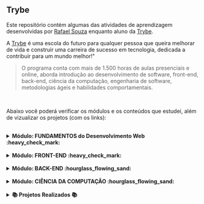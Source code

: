 ## Trybe
  
Este repositório contém algumas das atividades de aprendizagem desenvolvidas por [Rafael Souza](https://github.com/Rafael-Souza-97) enquanto aluno da [Trybe](https://www.betrybe.com/).

A [Trybe](https://www.betrybe.com/) é uma escola do futuro para qualquer pessoa que queira melhorar de vida e construir uma carreira de sucesso em tecnologia, dedicada a contribuir para um mundo melhor!"

> O programa conta com mais de 1.500 horas de aulas presenciais e online, aborda introdução ao desenvolvimento de software, front-end, back-end, ciência da computação, engenharia de software, metodologias ágeis e habilidades comportamentais.

<br>

Abaixo você poderá verificar os módulos e os conteúdos que estudei, além de vizualizar os projetos (com os links):

<br>

<details>
  <summary><strong>Módulo: FUNDAMENTOS do Desenvolvimento Web :heavy_check_mark:</strong></summary>

##### Bloco 1:
- [x] 1.3 - Fundamentos do Desenvolvimento Web
- [x] 1.3 - Introdução - Unix & Shell
- [x] 1.3 - Unix & Bash - Parte 1
- [x] 1.4 - Unix & Bash - Parte 2

##### Bloco 2:
- [x] 2.1 - Git & GitHub  - O que é e para que serve
- [x] 2.2 - Git & GitHub - Entendendo os comandos
- [x] 2.3 - Internet - Entendendo como ela funciona

##### Bloco 3: 
- [x] 3.1 - HTML & CSS - Estruturas de página
- [x] 3.2 - HTML & CSS - Primeiros passos em CSS
- [x] 3.3 - HTML & CSS - Seletores e posicionamento
- [x] 3.4 - HTML Semântico
- [x] 3.5 - [Projeto - Lessons Learned](https://github.com/Rafael-Souza-97/lessons-learned)

##### Bloco 4:
- [x] 4.1 - Introdução - JavaScript
- [x] 4.1 - JavaScript - Primeiros passos
- [x] 4.2 - JavaScript - Array e loop For
- [x] 4.3 - JavaScript - Lógica de Programação e Algoritmos
- [x] 4.4 - JavaScript - Objetos e funções
- [x] 4.5 - [Projeto - Playground Functions](https://github.com/Rafael-Souza-97/playground-functions)

##### Bloco 5:
- [x] 5.1 - JavaScript - DOM e seletores
- [x] 5.2 - JavaScript - Trabalhando com elementos
- [x] 5.3 - JavaScript - Eventos
- [x] 5.4 - JavaScript - Web Storage
- [x] 5.5 - [Projeto -](https://github.com/Rafael-Souza-97/pixels-art) [Arte com Pixels](https://pixels-art-gamma.vercel.app/)
- [x] 5.7 - [(Bônus) Projeto -](https://github.com/Rafael-Souza-97/color-guess) [Adivinhe a Cor](https://color-guess-rouge.vercel.app/)
- [x] 5.7 - [(Bônus) Projeto -](https://github.com/Rafael-Souza-97/mistery-letter) [Carta Misteriosa](https://mistery-letter-beta.vercel.app/)
<!-- [ ] 5.6 - (Bônus) Projeto - Lista de tarefas -->
<!-- [ ] 5.7 - (Bônus) Projeto - Meme Generator -->

##### Bloco 6:
- [x] 6.1 - HTML & CSS - Forms
- [x] 6.2 - Bibliotecas JavaScript e Frameworks CSS
- [x] 6.3 - Introdução - CSS Flexbox
- [x] 6.3 - CSS Flexbox - Parte 1
- [x] 6.4 - CSS Flexbox - Parte 2
- [x] 6.5 - CSS Responsivo - Mobile First
- [x] 6.6 - [Projeto - ](https://github.com/Rafael-Souza-97/trybewarts)[TrybeWarts](https://trybewarts-seven.vercel.app/)

##### Bloco 7:
- [x] 7.1 - JavaScript ES6 - let, const, arrow functions e template literals
- [x] 7.2 - JavaScript ES6 - Fluxo de Exceção e Objetos
- [x] 7.3 - Primeiros passos em Jest
- [x] 7.4 - [Projeto - JavaScript Testes Unitários](https://github.com/Rafael-Souza-97/javascript-unit-tests)

##### Bloco 8:
- [x] 8.2 - JavaScript ES6 - introdução a High Order Functions
- [x] 8.2 - JavaScript ES6 - Higher Order Functions - forEach, find, some, every, sort
- [x] 8.3 - JavaScript ES6 - Higher Order Functions - map e filter
- [x] 8.4 - JavaScript ES6 - Higher Order Functions - reduce
- [x] 8.5 - JavaScript ES6 - spread operator, parâmetro rest, destructuring e mais
- [x] 8.6 - [Projeto - Zoo functions](https://github.com/Rafael-Souza-97/zoo-functions)
  
<hr>

</details>

<br>

<details>
<summary><strong>Módulo: FRONT-END :heavy_check_mark:</strong></summary>

##### Bloco 1:
- [x] 1.2 - Introdução - Front-end
- [x] 1.2 - JavaScript Assincrono e Callbacks
- [x] 1.3 - JavaScript Assincrono - Fetch API e async/await
- [x] 1.4 - Jest - Testes Assincronos
- [x] 1.5 - [Projeto -](https://github.com/Rafael-Souza-97/shopping-cart) [Carrinho de Compras](https://shopping-cart-roan-one.vercel.app/)

##### Bloco 2:
- [x] 2.1 - Introdução - React
- [x] 2.1 - 'Hello, world!' no React!
- [x] 2.2 - Componentes React
- [x] 2.3 - [Projeto - ](https://github.com/Rafael-Souza-97/solar-system) [Sistema Solar](https://solar-system-ashy.vercel.app/)

##### Bloco 3:
- [x] 3.1 - Componentes com estado e eventos
- [x] 3.2 - Formulários no React
- [x] 3.3 - [Projeto - Tryunfo](https://github.com/Rafael-Souza-97/super-trunfo)

##### Bloco 4:
- [x] 4.1 - Ciclo de vida de componentes
- [x] 4.2 - React Router
- [x] 4.3 - [Projeto -](https://github.com/Rafael-Souza-97/super-trunfo) [ TrybeTunes](https://music-tunes-beige.vercel.app/album/1623258524)

##### Bloco 5:
- [x] 5.1 - Metodologias Ágeis
- [x] 5.2 - [Projeto -](https://github.com/Rafael-Souza-97/frontend-online-store) [Frontend Online Store](https://frontend-online-store-peach.vercel.app/)

##### Bloco 6:
- [x] 6.1 - RTL - Primeiros passos
- [x] 6.2 - RTL - Mocks e Inputs
- [x] 6.3 - RTL - Testando React Router
- [x] 6.4 - [Projeto - Testes em React](https://github.com/Rafael-Souza-97/react-testing-library)

##### Bloco 7:
- [x] 7.1 - Introdução ao Redux - O estado global da aplicação
- [x] 7.2 - Usando o Redux no React
- [x] 7.3 - Usando o Redux no React - Prática
- [x] 7.4 - Usando o Redux no React - Actions Assíncronas
- [x] 7.5 - Testes síncronos com React-Redux
- [x] 7.6 - [Projeto -](https://github.com/Rafael-Souza-97/exchange-wallet) [Trybe Wallet](https://exchange-wallet-bay.vercel.app/)

##### Bloco 8:
- [x] 8.1 - [Projeto -](https://github.com/Rafael-Souza-97/trivia-game) [Jogo de Trivia](https://trivia-game-ten-phi.vercel.app/)

##### Bloco 9:
- [x] 9.1 - Context API do React
- [x] 9.2 - React Hooks - useState e useContext
- [x] 9.3 - React Hooks - useEffect e Hooks customizados
- [x] 9.4 - [Projeto - StarWars Datatable com Context API e Hooks](https://github.com/Rafael-Souza-97/star-wars)

##### Bloco 10:
- [X] 10.1 - [Projeto -](https://github.com/Rafael-Souza-97/app-de-receitas) [App de Receitas](https://app-de-receitas-pink.vercel.app/)
  
<hr>

</details>

<br>

<details>
<summary><strong>Módulo: BACK-END :hourglass_flowing_sand:</strong></summary>

<br>

#### BACK-END I :heavy_check_mark:

##### Bloco 1 - Docker: Utilizando Containers:
- [X] 1.1 - Utilizando Containers - Docker
- [X] 1.2 - Manipulando Imagens no Docker
- [X] 1.3 - Orquestrando Containers com Docker Compose
- [X] 1.4 - [Projeto - Docker Todo-List](https://github.com/Rafael-Souza-97/docker-todo-list)

##### Bloco 2 - Introdução ao SQL:
- [X] 2.1 - Banco de dados SQL
- [X] 2.2 - Encontrando dados em um banco de dados
- [X] 2.3 - Filtrando dados de forma específica
- [X] 2.4 - Manipulando tabelas
- [X] 2.5 - [Projeto - All For One](https://github.com/Rafael-Souza-97/mysql-all-for-one)

##### Bloco 3 - Funções SQL, JOINs e Normalização:
- [X] 3.1 - Funções mais usadas no SQL
- [X] 3.2 - Descomplicando JOINs
- [X] 3.3 - Transformando ideias em um modelo de banco de dados
- [X] 3.4 - [Projeto - One for All](https://github.com/Rafael-Souza-97/mysql-one-for-all)

##### Bloco 4 - Node.js: ORM e Autenticação:
- [X] 4.1 - Node.js: Runtime Assíncrono
- [X] 4.2 - Node.js: API REST com EXPRESS
- [X] 4.3 - Node.js: Testes de integração
- [X] 4.4 - Node.js: Express e Middlewares
- [X] 4.5 - Node.js: Express e MySQL
- [X] 4.6 - [Atividades + Projeto - Talker Manager](https://github.com/Rafael-Souza-97/talker-manager)

##### Bloco 5 - Arquitetura de Software: Model, Service e Controller:
- [X] 5.1 - Arquitetura de Software: Camada Model
- [X] 5.2 - Arquitetura de Software: Camada Service
- [X] 5.3 - Arquitetura de Software: Camada Controller
- [X] 5.4 - [Projeto - Store Manager](https://github.com/Rafael-Souza-97/store-manager)

##### Bloco 6 - Node.js: ORM e Autenticação:
- [X] 6.1 - ORM - Interface da aplicação com o banco de dados
- [X] 6.2 - ORM - Associations 1:1 e 1:N
- [X] 6.3 - ORM - Associations N:N e transactions
- [X] 6.4 - JWT - (JSON Web Token)
- [X] 6.5 - [Projeto - API de Blogs](https://github.com/Rafael-Souza-97/blogs-api)

##### Bloco 7 - Masterclass: Implantação de aplicações na nuvem:
- [X] 7.1 - Infraestrutura: deploy com Railway

##### Bloco 8 - Typescript:
- [X] 8.1 - Intro - Typescript
- [X] 8.2 - Tipagem estática e generics
- [X] 8.3 - Express com Typescript
- [X] 8.4 - [Projeto - TrybeSmith](https://github.com/Rafael-Souza-97/smith-project)

<br>

#### BACK-END II

##### Bloco 9 - Programação orientada a Objetos (POO) e SOLID:
- [X] 9.1 - Introdução à Orientação a Objetos
- [X] 9.2 - Herança e Interfaces
- [X] 9.3 - Polimorfismo
- [X] 9.4 - SOLID - Introdução e Princípios S, O e D
- [X] 9.5 - SOLID - Princípios L e I
- [X] 9.6 - [Projeto - Trybers and Dragons](https://github.com/Rafael-Souza-97/dungeons-and-dragons)

##### Bloco 10 - Projeto - TFC:
- [X] 10.1 - [Projeto - TFC - Trybe Futebol Clube](https://github.com/Rafael-Souza-97/tabela-do-campeonato)

##### Bloco 11 - MongoDB:
- [X] 11.1 - MongoDB - Introdução 
- [X] 11.2 - Filter Operators
- [X] 11.3 - Operadores de Consulta
- [X] 11.4 - Updates Simples
- [ ] 11.5 - Updates Complexos - Arrays
- [ ] 11.6 - Projeto - Commercce

##### Bloco 12 - APIs OO e NoSQL:
- [ ] 12.1 - APIs orientadas a objetos e NoSQL: POO e ODMs
- [ ] 12.2 - APIs orientadas a objetos e NoSQL: Herança e Abstração
- [ ] 12.3 - Projeto - Car Shop

##### Bloco 13 - Projeto - App de Delivery:
- [ ] 13.1 - Projeto - App de Delivery

##### Bloco 14: MasterClass - VPS, CI/CD:
- [ ] 14.1 - VPS
- [ ] 14.2 - CI/CD
  
<hr>

</details>

<br>

<details>
<summary><strong>Módulo: CIÊNCIA DA COMPUTAÇÃO :hourglass_flowing_sand:</strong></summary>

##### Bloco 1: Introdução à Python e Raspagem de Dados da Web
- [ ] 1.1 - Aprendendo Python
- [ ] 1.2 - Entrada e Saída de dados
- [ ] 1.3 - Testes
- [ ] 1.4 - Projeto - Job Insights

##### Bloco 2: Padróes de projeto
- [ ] 2.1 - P.O.O. em Python
- [ ] 2.2 - Padróes: Interator, Adapter, Strategy
- [ ] 2.3 - Padróes: Decorator, Observer, Factory
- [ ] 2.4 - Projeto - Relatórios de estoque

##### Bloco 3: Redes e Raspagem de Dados
- [ ] 3.1 - Arquitetura de redes
- [ ] 3.2 - Raspagem de Dados
- [ ] 3.3 - Outras Ferramentas de Raspagem de Dados
- [ ] 3.4 - Projeto - Tech News

##### Bloco 4: Algoritmos
- [ ] 4.1 - Complexidade de Algoritmos
- [ ] 4.2 - Recursividade e Estratégias para solução de problemas
- [ ] 4.3 - Algoritmos de ordenação e busca
- [ ] 4.4 - Projeto - Algoritmos

##### Bloco 5: Estrutura de Dados I: Arrays, Listas, Filas e Pilhas
- [ ] 5.1 - Arquitetura de Computadores
- [ ] 5.2 - Arrays
- [ ] 5.3 - Nó e Listas Encadeadas
- [ ] 5.4 - Pilhas e Filas
- [ ] 5.5 - Projeto - TING - Trybe Is Not Google

##### Bloco 6: Estrutura de Dados II: Hashmaps e Sets
- [ ] 6.1 - Hashmaps e Dict
- [ ] 6.2 - Set
- [ ] 6.3 - Projeto - Restaurant Orders
  
<hr>

</details>

<br>

<details>
  <summary><strong>📚 Projetos Realizados 📚</strong></summary><br />

##### 📜 Repositórios: 📜

- [Lessons Learned](https://github.com/Rafael-Souza-97/lessons-learned)
- [Playground Functions](https://github.com/Rafael-Souza-97/playground-functions)
- [Pixels Art](https://github.com/Rafael-Souza-97/pixels-art)
- [Color Guess](https://github.com/Rafael-Souza-97/color-guess)
- [Mistery Letter](https://github.com/Rafael-Souza-97/mistery-letter)
- [TrybeWarts](https://github.com/Rafael-Souza-97/trybewarts)
- [JavaScript Testes Unitários](https://github.com/Rafael-Souza-97/javascript-unit-tests)
- [Zoo functions](https://github.com/Rafael-Souza-97/zoo-functions)
- [Shopping Cart](https://github.com/Rafael-Souza-97/shopping-cart)
- [Solar System](https://github.com/Rafael-Souza-97/solar-system)
- [Tryunfo](https://github.com/Rafael-Souza-97/super-trunfo)
- [TrybeTunes](https://github.com/Rafael-Souza-97/music-tunes)
- [Front-End Online Store](https://github.com/Rafael-Souza-97/frontend-online-store)
- [Testes em React](https://github.com/Rafael-Souza-97/react-testing-library)
- [Exchange Wallet](https://github.com/Rafael-Souza-97/exchange-wallet)
- [Jogo de Trivia](https://github.com/Rafael-Souza-97/trivia-game)
- [App de Receitas](https://github.com/Rafael-Souza-97/app-de-receitas)
- [Docker Todo-List](https://github.com/Rafael-Souza-97/docker-todo-list)
- [All For One](https://github.com/Rafael-Souza-97/mysql-all-for-one)
- [One for All](https://github.com/Rafael-Souza-97/mysql-one-for-all)
- [Talker Manager](https://github.com/Rafael-Souza-97/talker-manager)
- [Store Manager](https://github.com/Rafael-Souza-97/store-manager)
- [API de Blogs](https://github.com/Rafael-Souza-97/blogs-api)
- [TrybeSmith](https://github.com/Rafael-Souza-97/smith-project)
- [Trybers and Dragons](https://github.com/Rafael-Souza-97/dungeons-and-dragons)
- [TFC - Trybe Futebol Clube](https://github.com/Rafael-Souza-97/tabela-do-campeonato)

<hr>

##### 🖥️ Deploys: 🖥️

- [Arte com Pixels](https://pixels-art-gamma.vercel.app/)
- [Adivinhe a Cor](https://color-guess-rouge.vercel.app/)
- [Carta Misteriosa](https://mistery-letter-beta.vercel.app/)
- [TrybeWarts](https://trybewarts-seven.vercel.app/)
- [Carrinho de Compras](https://shopping-cart-roan-one.vercel.app/)
- [Sistema Solar](https://solar-system-ashy.vercel.app/)
- [Trybe Tunes](https://music-tunes-beige.vercel.app/album/1623258524)
- [Frontend Online Store](https://frontend-online-store-peach.vercel.app/)
- [Trybe Wallet](https://exchange-wallet-bay.vercel.app/)
- [Jogo de Trivia](https://trivia-game-ten-phi.vercel.app/)
- [App de Receitas](https://app-de-receitas-pink.vercel.app/)

<hr>

</details>
